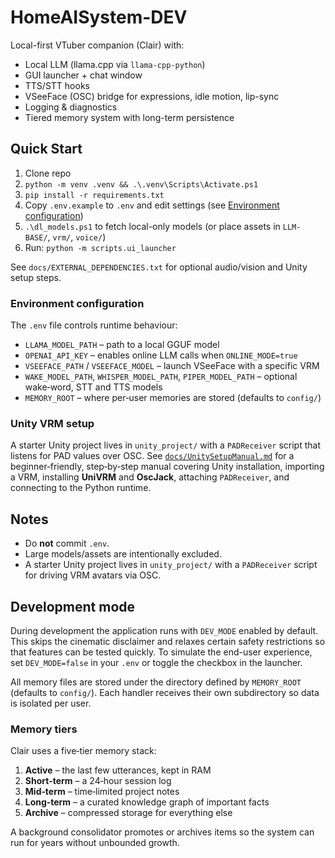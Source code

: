 ﻿# HomeAISystem-DEV

Local-first VTuber companion (Clair) with:
- Local LLM (llama.cpp via `llama-cpp-python`)
- GUI launcher + chat window
- TTS/STT hooks
- VSeeFace (OSC) bridge for expressions, idle motion, lip-sync
- Logging & diagnostics
- Tiered memory system with long-term persistence

## Quick Start
1. Clone repo
2. `python -m venv .venv && .\.venv\Scripts\Activate.ps1`
3. `pip install -r requirements.txt`
4. Copy `.env.example` to `.env` and edit settings (see [Environment configuration](#environment-configuration))
5. `.\dl_models.ps1` to fetch local-only models (or place assets in `LLM-BASE/`, `vrm/`, `voice/`)
6. Run: `python -m scripts.ui_launcher`

See `docs/EXTERNAL_DEPENDENCIES.txt` for optional audio/vision and Unity setup steps.

### Environment configuration

The `.env` file controls runtime behaviour:

- `LLAMA_MODEL_PATH` – path to a local GGUF model
- `OPENAI_API_KEY` – enables online LLM calls when `ONLINE_MODE=true`
- `VSEEFACE_PATH` / `VSEEFACE_MODEL` – launch VSeeFace with a specific VRM
- `WAKE_MODEL_PATH`, `WHISPER_MODEL_PATH`, `PIPER_MODEL_PATH` – optional wake‑word, STT and TTS models
- `MEMORY_ROOT` – where per‑user memories are stored (defaults to `config/`)

### Unity VRM setup

A starter Unity project lives in `unity_project/` with a `PADReceiver` script
that listens for PAD values over OSC. See [`docs/UnitySetupManual.md`](docs/UnitySetupManual.md)
for a beginner‑friendly, step‑by‑step manual covering Unity installation,
importing a VRM, installing **UniVRM** and **OscJack**, attaching `PADReceiver`,
and connecting to the Python runtime.

## Notes
- Do **not** commit `.env`.
- Large models/assets are intentionally excluded.
- A starter Unity project lives in `unity_project/` with a `PADReceiver` script
  for driving VRM avatars via OSC.

## Development mode

During development the application runs with `DEV_MODE` enabled by default. This
skips the cinematic disclaimer and relaxes certain safety restrictions so that
features can be tested quickly. To simulate the end-user experience, set
`DEV_MODE=false` in your `.env` or toggle the checkbox in the launcher.

All memory files are stored under the directory defined by `MEMORY_ROOT`
(defaults to `config/`). Each handler receives their own subdirectory so data
is isolated per user.

### Memory tiers

Clair uses a five‑tier memory stack:

1. **Active** – the last few utterances, kept in RAM
2. **Short‑term** – a 24‑hour session log
3. **Mid‑term** – time‑limited project notes
4. **Long‑term** – a curated knowledge graph of important facts
5. **Archive** – compressed storage for everything else

A background consolidator promotes or archives items so the system can run for
years without unbounded growth.
